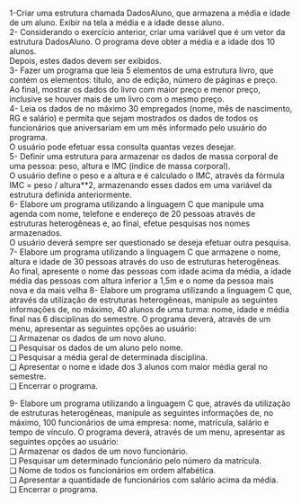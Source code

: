 1-Criar uma estrutura chamada DadosAluno, que armazena a média e idade de um aluno. Exibir na tela a média e a idade desse aluno.<br> 
2- Considerando o exercício anterior, criar uma variável que é um vetor da estrutura DadosAluno. O programa deve obter a média e a idade dos 10 alunos.<br>
Depois, estes dados devem ser exibidos.<br>
3- Fazer um programa que leia 5 elementos de uma estrutura livro, que contém os elementos: título, ano de edição, número de páginas e preço.<br>
Ao final, mostrar os dados do livro com maior preço e menor preço, inclusive se houver mais de um livro com o mesmo preço.<br> 
4- Leia os dados de no máximo 30 empregados (nome, mês de nascimento, RG e  salário) e permita que sejam mostrados os dados de todos os funcionários que aniversariam em um mês informado pelo usuário do programa.<br>
O usuário pode efetuar essa consulta quantas vezes desejar.<br>
5- Definir uma estrutura para armazenar os dados de massa corporal de uma pessoa: peso, altura e IMC (índice de massa corporal).<br>
O usuário define o peso e  a altura e é calculado o IMC, através da fórmula IMC = peso / altura**2, armazenando esses dados em uma variável da estrutura definida anteriormente.<br>
6- Elabore um programa utilizando a linguagem C que manipule uma agenda com nome, telefone e endereço de 20 pessoas através de estruturas heterogêneas e, ao final, efetue pesquisas nos nomes armazenados.<br>
O usuário deverá sempre ser questionado se deseja efetuar outra pesquisa.<br>
7- Elabore um programa utilizando a linguagem C que armazene o nome, altura e idade de 30 pessoas através do uso de estruturas heterogêneas. Ao final, apresente o nome das pessoas com idade acima da média, a idade média das pessoas com altura inferior a 1,5m e o nome da pessoa mais nova e da mais velha
8- Elabore um programa utilizando a linguagem C que, através da utilização de estruturas heterogêneas, manipule as seguintes informações de, no máximo, 40 alunos de uma turma: nome, idade e média final nas 6 disciplinas do semestre. O programa deverá, através de um menu, apresentar as seguintes opções ao usuário:<br>
 ❑ Armazenar os dados de um novo aluno. <br>
 ❑ Pesquisar os dados de um aluno pelo nome. <br>
 ❑ Pesquisar a média geral de determinada disciplina. <br>
 ❑ Apresentar o nome e idade dos 3 alunos com maior média geral no semestre. <br>
 ❑ Encerrar o programa.<br>

9- Elabore um programa utilizando a linguagem C que, através da utilização de estruturas heterogêneas, manipule as seguintes informações de, no máximo, 100 funcionários de uma empresa: nome, matrícula, salário e tempo de vínculo. O programa deverá, através de um menu, apresentar as seguintes opções ao usuário:<br>
 ❑ Armazenar os dados de um novo funcionário. <br>
 ❑ Pesquisar um determinado funcionário pelo número da matrícula.<br>
 ❑ Nome de todos os funcionários em ordem alfabética.<br>
 ❑ Apresentar a quantidade de funcionários com salário acima da média. <br>
 ❑ Encerrar o programa.<br>